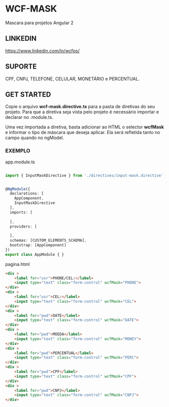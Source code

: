 # WCF-MASK
Mascara para projetos Angular 2

## LINKEDIN
https://www.linkedin.com/in/wcfps/

## SUPORTE
CPF, CNPJ, TELEFONE, CELULAR, MONETÁRIO e PERCENTUAL.

## GET STARTED

Copie o arquivo <b>wcf-mask.directive.ts</b> para a pasta de diretivas do seu projeto. Para que a diretiva seja vista pelo projeto é necessário importar e declarar no .module.ts.

Uma vez importada a diretiva, basta adicionar ao HTML o selector <b>wcfMask</b> e informar o tipo de máscara que deseja aplicar. Ela será refletida tanto no campo quando no ngModel.


### EXEMPLO
app.module.ts
```typescript

import { InputMaskDirective } from './directives/input-mask.directive';


@NgModule({
  declarations: [
    AppComponent,
    InputMaskDirective
  ],
  imports: [
   
  ],
  providers: [
  
  ],
  schemas: [CUSTOM_ELEMENTS_SCHEMA],
  bootstrap: [AppComponent]
})
export class AppModule { }
```
pagina.html
```html
<div >
    <label for="usr">PHONE/CEL:</label>
    <input type="text" class="form-control" wcfMask="PHONE">
</div>
<div >
    <label for="usr">CEL:</label>
    <input type="text" class="form-control" wcfMask="CEL">
</div>
<div >
    <label for="pwd">DATE</label>
    <input type="text" class="form-control" wcfMask="DATE">
</div>
<div >
    <label for="pwd">MOEDA</label>
    <input type="text" class="form-control" wcfMask="MONEY">
</div>
<div >
    <label for="pwd">PERCENTUAL</label>
    <input type="text" class="form-control" wcfMask="PERC">
</div>
<div >
    <label for="pwd">CPF</label>
    <input type="text" class="form-control" wcfMask="CPF">
</div>
<div >
    <label for="pwd">CNPJ</label>
    <input type="text" class="form-control" wcfMask="CNPJ">
</div>
```
